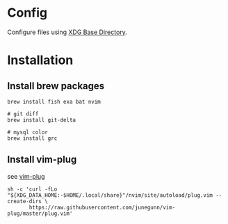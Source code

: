 # Config
Configure files using [XDG Base Directory](https://specifications.freedesktop.org/basedir-spec/basedir-spec-latest.html).

# Installation
## Install brew packages
```
brew install fish exa bat nvim 

# git diff
brew install git-delta 

# mysql color
brew install grc
```

## Install vim-plug
see [vim-plug](https://github.com/junegunn/vim-plug)
```
sh -c 'curl -fLo "${XDG_DATA_HOME:-$HOME/.local/share}"/nvim/site/autoload/plug.vim --create-dirs \
       https://raw.githubusercontent.com/junegunn/vim-plug/master/plug.vim'
```

